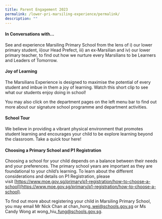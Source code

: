 ```yaml
---
title: Parent Engagement 2023
permalink: /lower-pri-marsiling-experience/permalink/
description: ""
---
```

#### **In Conversations with...**

See and experience Marsiling Primary School from the lens of i) our lower primary student, ii)our Head Prefect, iii) an ex-Marsilian and iv) our lower primary teacher, to find out how we nurture every Marsilians to be Learners and Leaders of Tomorrow.

#### **Joy of Learning**

The Marsilians Experience is designed to maximise the potential of every student and imbue in them a joy of learning. Watch this short clip to see what our students enjoy doing in school!

You may also click on the department pages on the left menu bar to find out more about our signature school programme and department activities.

#### **School Tour**

We believe in providing a vibrant physical environment that promotes student learning and encourages your child to be explore learning beyond the classroom. Take a quick tour here!

#### **Choosing a Primary School and P1 Registration**

Choosing a school for your child depends on a balance between their needs and your preferences. The primary school years are important as they are foundational to your child’s learning. To learn about the different considerations and details on P1 Registration, please visit [https://www.moe.gov.sg/primary/p1-registration/how-to-choose-a-school](https://www.moe.gov.sg/primary/p1-registration/how-to-choose-a-school).

To find out more about registering your child in Marsiling Primary School, you may email Mr Nick Chan at chan\_hong\_wei@schools.gov.sg or Ms Candy Wong at wong\_hiu\_fung@schools.gov.sg.